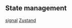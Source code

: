 ## State management
[signal](https://preactjs.com/blog/signal-boosting/)
[Zustand](https://tkdodo.eu/blog/working-with-zustand)
